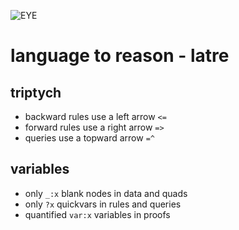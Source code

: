 ![EYE](https://josd.github.io/images/eye.png)

# language to reason - latre

## triptych

- backward rules use a left arrow `<=`
- forward rules use a right arrow `=>`
- queries use a topward arrow `=^`

## variables

- only `_:x` blank nodes in data and quads
- only `?x` quickvars in rules and queries
- quantified `var:x` variables in proofs
